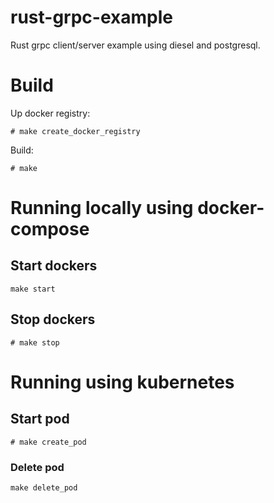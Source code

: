 # rust-grpc-example
Rust grpc client/server example using diesel and postgresql.

# Build

Up docker registry:

```
# make create_docker_registry
```

Build:

```
# make

```

# Running locally using docker-compose

## Start dockers

```
make start
```

## Stop dockers

```
# make stop
```

# Running using kubernetes

## Start pod

```
# make create_pod
```

### Delete pod

```
make delete_pod
```
